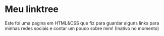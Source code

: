# Meu linktree

Este foi uma pagina em HTML&CSS que fiz para guardar alguns links para minhas redes sociais e contar um pouco sobre mim!
(Inativo no momento)
